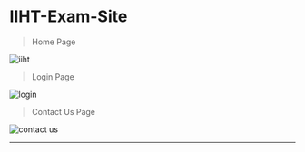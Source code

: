 # IIHT-Exam-Site
>Home Page

![iiht](https://user-images.githubusercontent.com/45584726/80854797-a4e98700-8c58-11ea-85ce-12bb483d9633.jpg)

>Login Page

![login](https://user-images.githubusercontent.com/45584726/80854876-2e995480-8c59-11ea-9c67-e8207be0986b.jpg)

>Contact Us Page

![contact us](https://user-images.githubusercontent.com/45584726/80854890-55578b00-8c59-11ea-9c85-cfb720475f91.jpg)

---
